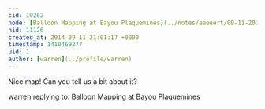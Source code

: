 ```yaml
---
cid: 10262
node: [Balloon Mapping at Bayou Plaquemines](../notes/eeeeert/09-11-2014/balloon-mapping-at-bayou-plaquemines)
nid: 11126
created_at: 2014-09-11 21:01:17 +0000
timestamp: 1410469277
uid: 1
author: [warren](../profile/warren)
---
```


Nice map! Can you tell us a bit about it?

[warren](../profile/warren) replying to: [Balloon Mapping at Bayou Plaquemines](../notes/eeeeert/09-11-2014/balloon-mapping-at-bayou-plaquemines)


